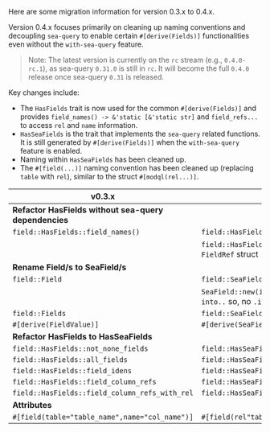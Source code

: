 Here are some migration information for version 0.3.x to 0.4.x.

Version 0.4.x focuses primarily on cleaning up naming conventions and decoupling `sea-query` to enable certain `#[derive(Fields)]` functionalities even without the `with-sea-query` feature.

> Note: The latest version is currently on the `rc` stream (e.g., `0.4.0-rc.1`), as sea-query `0.31.0` is still in `rc`. It will become the full `0.4.0` release once sea-query `0.31` is released.

Key changes include:

- The `HasFields` trait is now used for the common `#[derive(Fields)]` and provides `field_names() -> &'static [&'static str]` and `field_refs...` to access `rel` and `name` information.
- `HasSeaFields` is the trait that implements the `sea-query` related functions. It is still generated by `#[derive(Fields)]` when the `with-sea-query` feature is enabled.
- Naming within `HasSeaFields` has been cleaned up.
- The `#[field(...)]` naming convention has been cleaned up (replacing `table` with `rel`), similar to the struct `#[modql(rel...)]`.

| v0.3.x                                                | v0.4.x                                                                |
|-------------------------------------------------------|-----------------------------------------------------------------------|
| **Refactor HasFields without sea-query dependencies** |                                                                       |
| `field::HasFields::field_names()`                     | `field::HasFields::field_names()`                                     |
|                                                       | `field::HasFields::field_refs()` with new `FieldRef` struct           |
| **Rename Field/s to SeaField/s**                      |                                                                       |
| `field::Field`                                        | `field::SeaField`                                                     |
|                                                       | `SeaField::new(iden, value)` both have `impl into..` so, no `.into()` |
| `field::Fields`                                       | `field::SeaFields`                                                    |
| `#[derive(FieldValue)]`                               | `#[derive(SeaFieldValue)]`                                            |
| **Refactor HasFields to HasSeaFields**                |                                                                       |
| `field::HasFields::not_none_fields`                   | `field::HasSeaFields::not_none_sea_fields`                            |
| `field::HasFields::all_fields`                        | `field::HasSeaFields::all_sea_fields`                                 |
| `field::HasFields::field_idens`                       | `field::HasSeaFields::sea_idens`                                      |
| `field::HasFields::field_column_refs`                 | `field::HasSeaFields::sea_column_refs`                                |
| `field::HasFields::field_column_refs_with_rel`        | `field::HasSeaFields::sea_column_refs_with_rel`                       |
| **Attributes**                                        |                                                                       |
| `#[field(table="table_name",name="col_name")]`        | `#[field(rel"table_name",name="col_name")]`                           |